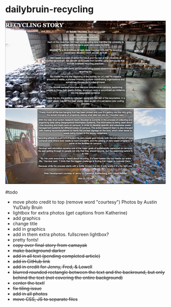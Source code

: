 dailybruin-recycling
====================

![sample photo 1](sample.png)
![sample photo 2](sample2.png)

#todo

* move photo credit to top (remove word "courtesy") Photos by Austin Yu/Daily Bruin
* lightbox for extra photos (get captions from Katherine)
* add graphics
* change title
* add in graphics
* add in them extra photos. fullscreen lightbox?
* pretty fonts!
* <del>copy over final story from camayak</del>
* <del>make background darker</del>
* <del> add in all text (pending completed article) </del>
* <del> add in GitHub link </del>
* <del> add in credit for Jenny, Fred, & Lowell </del>
* <del> blurred rounded rectangle between the text and the backround, but only behind the text (not covering the entire background) </del>
* <del> center the text! </del>
* <del> fix tiling issue </del>
* <del> add in all photos </del>
* <del> move CSS, JS to separate files </del>
